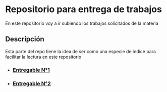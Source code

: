 # Repositorio para entrega de trabajos

En este repositorio voy a ir subiendo los trabajos solicitados de la materia

## Descripción

Esta parte del repo tiene la idea de ser como una especie de indice para facilitar la lectura en este repositorio

- ### [Entregable N°1](https://github.com/GonziFlowReloaded/Ingsotguar2/tree/main/8m)

- ### [Entregable N°2](https://github.com/GonziFlowReloaded/Ingsotguar2/tree/main/13m)

